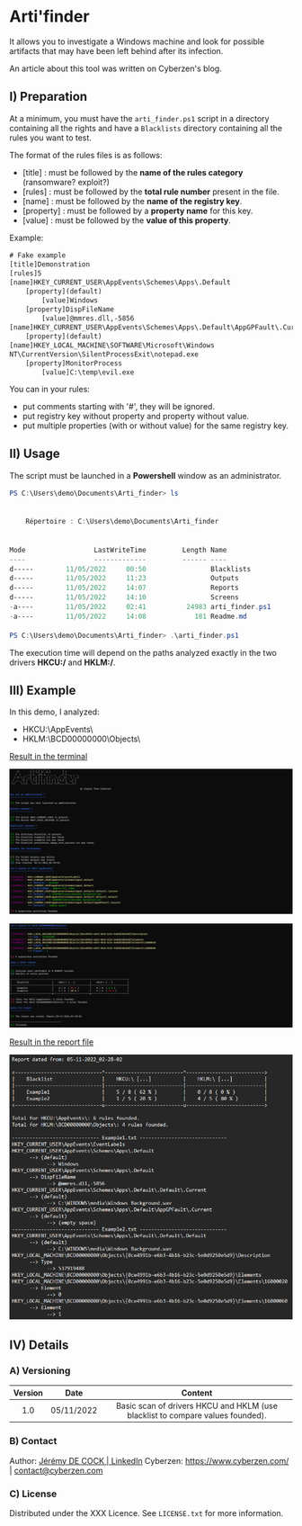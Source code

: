 # Arti'finder

It allows you to investigate a Windows machine and look for possible artifacts that may have been left behind after its infection.

An article about this tool was written on Cyberzen's blog.



## I) Preparation

At a minimum, you must have the `arti_finder.ps1` script in a directory containing all the rights and have a `Blacklists` directory containing all the rules you want to test.

The format of the rules files is as follows:

- [title] : must be followed by the **name of the rules category** (ransomware? exploit?)
- [rules] : must be followed by the **total rule number** present in the file.
- [name] : must be followed by the **name of the registry key**.
- [property] : must be followed by a **property name** for this key.
- [value] : must be followed by the **value of this property**.

Example:

```
# Fake example
[title]Demonstration
[rules]5
[name]HKEY_CURRENT_USER\AppEvents\Schemes\Apps\.Default
    [property](default)
        [value]Windows
    [property]DispFileName
        [value]@mmres.dll,-5856
[name]HKEY_CURRENT_USER\AppEvents\Schemes\Apps\.Default\AppGPFault\.Current  
    [property](default)
[name]HKEY_LOCAL_MACHINE\SOFTWARE\Microsoft\Windows NT\CurrentVersion\SilentProcessExit\notepad.exe
    [property]MonitorProcess
        [value]C:\temp\evil.exe
```

You can in your rules:

- put comments starting with '#', they will be ignored.
- put registry key without property and property without value.
- put multiple properties (with or without value) for the same registry key.



## II) Usage

The script must be launched in a **Powershell** window as an administrator.

```powershell
PS C:\Users\demo\Documents\Arti_finder> ls


    Répertoire : C:\Users\demo\Documents\Arti_finder


Mode                 LastWriteTime         Length Name
----                 -------------         ------ ----
d-----        11/05/2022     00:50                Blacklists
d-----        11/05/2022     11:23                Outputs
d-----        11/05/2022     14:07                Reports
d-----        11/05/2022     14:10                Screens
-a----        11/05/2022     02:41          24983 arti_finder.ps1
-a----        11/05/2022     14:08            181 Readme.md

PS C:\Users\demo\Documents\Arti_finder> .\arti_finder.ps1
```

The execution time will depend on the paths analyzed exactly in the two drivers **HKCU:/** and **HKLM:/**.



## III) Example

In this demo, I analyzed:

- HKCU:\AppEvents\
- HKLM:\BCD00000000\Objects\

<u>Result in the terminal</u>

![](Screens/shell1.jpg)

![](Screens/shell2.jpg)

<u>Result in the report file</u>

![](Screens/report.png)



## IV) Details

### A) Versioning

| Version |    Date    |                           Content                            |
| :-----: | :--------: | :----------------------------------------------------------: |
|   1.0   | 05/11/2022 | Basic scan of drivers HKCU and HKLM (use blacklist to compare values founded). |

### B) Contact

Author: [Jérémy DE COCK | LinkedIn](https://www.linkedin.com/in/jeremy-dc/)
Cyberzen: https://www.cyberzen.com/ | [contact@cyberzen.com](mailto:contact@cyberzen.com)

### C) License

Distributed under the XXX Licence. See `LICENSE.txt` for more information.